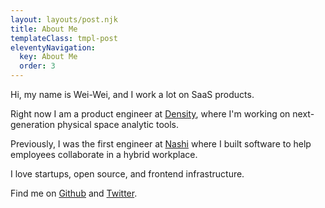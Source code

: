 ```yaml
---
layout: layouts/post.njk
title: About Me
templateClass: tmpl-post
eleventyNavigation:
  key: About Me
  order: 3
---
```


Hi, my name is Wei-Wei, and I work a lot on SaaS products.

Right now I am a product engineer at [Density](https://density.io/), where I'm working on next-generation physical space analytic tools.

Previously, I was the first engineer at [Nashi](https://www.prnewswire.com/news-releases/density-acquires-nashi-a-desk--and-space-reservation-solution-to-better-enable-hybrid-workplaces-301321843.html) where I built software to help employees collaborate in a hybrid workplace.

I love startups, open source, and frontend infrastructure.

Find me on [Github](https://github.com/wuweiweiwu) and [Twitter](https://twitter.com/wuweiweiwu).
